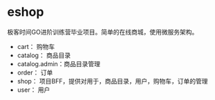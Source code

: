 # eshop

极客时间GO进阶训练营毕业项目。简单的在线商城，使用微服务架构。

- cart： 购物车
- catalog： 商品目录
- catalog.admin：商品目录管理
- order： 订单
- shop： 项目BFF，提供对用于，商品目录，用户，购物车，订单的管理
- user： 用户